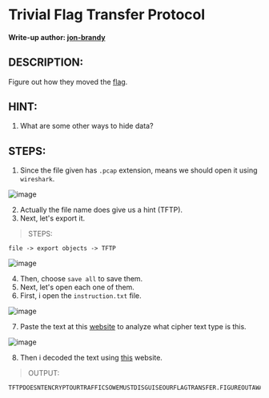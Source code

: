 # Trivial Flag Transfer Protocol
#### Write-up author: [jon-brandy](https://github.com/jon-brandy)
## DESCRIPTION:
Figure out how they moved the [flag]().
## HINT:
1. What are some other ways to hide data?
## STEPS:
1. Since the file given has `.pcap` extension, means we should open it using `wireshark`.

![image](https://user-images.githubusercontent.com/70703371/179132445-9aa22276-0a9a-455b-893a-ec69387615bc.png)

2. Actually the file name does give us a hint (TFTP).
3. Next, let's export it.

> STEPS:

```
file -> export objects -> TFTP
```

![image](https://user-images.githubusercontent.com/70703371/179132721-385ed745-c8bd-4c98-b353-22f088f8fa22.png)

4. Then, choose  `save all` to save them.
5. Next, let's open each one of them.
6. First, i open the `instruction.txt` file.

![image](https://user-images.githubusercontent.com/70703371/179133456-ddcbe1b9-23a1-4498-8b39-a75ee78aca58.png)

7. Paste the text at this [website]() to analyze what cipher text type is this.

![image](https://user-images.githubusercontent.com/70703371/179133531-135c773c-50cc-4995-8cd7-5ac825ade017.png)

8. Then i decoded the text using [this](https://www.dcode.fr/caesar-cipher) website.

> OUTPUT:

```
TFTPDOESNTENCRYPTOURTRAFFICSOWEMUSTDISGUISEOURFLAGTRANSFER.FIGUREOUTAWAYTOHIDETHEFLAGANDIWILLCHECKBACKFORTHEPLAN
```
